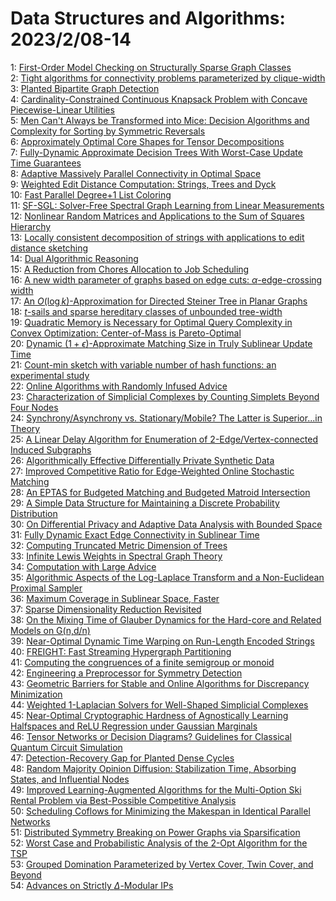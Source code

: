 # Data Structures and Algorithms: 2023/2/08-14  
1: [First-Order Model Checking on Structurally Sparse Graph Classes](https://doi.org/10.48550/arXiv.2302.03527)  
2: [Tight algorithms for connectivity problems parameterized by clique-width](https://doi.org/10.48550/arXiv.2302.03627)  
3: [Planted Bipartite Graph Detection](https://doi.org/10.48550/arXiv.2302.03658)  
4: [Cardinality-Constrained Continuous Knapsack Problem with Concave  Piecewise-Linear Utilities](https://doi.org/10.48550/arXiv.2302.03781)  
5: [Men Can't Always be Transformed into Mice: Decision Algorithms and  Complexity for Sorting by Symmetric Reversals](https://doi.org/10.48550/arXiv.2302.03797)  
6: [Approximately Optimal Core Shapes for Tensor Decompositions](https://doi.org/10.48550/arXiv.2302.03886)  
7: [Fully-Dynamic Approximate Decision Trees With Worst-Case Update Time  Guarantees](https://doi.org/10.48550/arXiv.2302.03994)  
8: [Adaptive Massively Parallel Connectivity in Optimal Space](https://doi.org/10.48550/arXiv.2302.04033)  
9: [Weighted Edit Distance Computation: Strings, Trees and Dyck](https://doi.org/10.48550/arXiv.2302.04229)  
10: [Fast Parallel Degree+1 List Coloring](https://doi.org/10.48550/arXiv.2302.04378)  
11: [SF-SGL: Solver-Free Spectral Graph Learning from Linear Measurements](https://doi.org/10.48550/arXiv.2302.04384)  
12: [Nonlinear Random Matrices and Applications to the Sum of Squares  Hierarchy](https://doi.org/10.48550/arXiv.2302.04462)  
13: [Locally consistent decomposition of strings with applications to edit  distance sketching](https://doi.org/10.48550/arXiv.2302.04475)  
14: [Dual Algorithmic Reasoning](https://doi.org/10.48550/arXiv.2302.04496)  
15: [A Reduction from Chores Allocation to Job Scheduling](https://doi.org/10.48550/arXiv.2302.04581)  
16: [A new width parameter of graphs based on edge cuts:  $\alpha$-edge-crossing width](https://doi.org/10.48550/arXiv.2302.04624)  
17: [An $O(\log k)$-Approximation for Directed Steiner Tree in Planar Graphs](https://doi.org/10.48550/arXiv.2302.04747)  
18: [$t$-sails and sparse hereditary classes of unbounded tree-width](https://doi.org/10.48550/arXiv.2302.04783)  
19: [Quadratic Memory is Necessary for Optimal Query Complexity in Convex  Optimization: Center-of-Mass is Pareto-Optimal](https://doi.org/10.48550/arXiv.2302.04963)  
20: [Dynamic $(1+\epsilon)$-Approximate Matching Size in Truly Sublinear  Update Time](https://doi.org/10.48550/arXiv.2302.05030)  
21: [Count-min sketch with variable number of hash functions: an experimental  study](https://doi.org/10.48550/arXiv.2302.05245)  
22: [Online Algorithms with Randomly Infused Advice](https://doi.org/10.48550/arXiv.2302.05366)  
23: [Characterization of Simplicial Complexes by Counting Simplets Beyond  Four Nodes](https://doi.org/10.48550/arXiv.2302.05505)  
24: [Synchrony/Asynchrony vs. Stationary/Mobile? The Latter is Superior...in  Theory](https://doi.org/10.48550/arXiv.2302.05520)  
25: [A Linear Delay Algorithm for Enumeration of 2-Edge/Vertex-connected  Induced Subgraphs](https://doi.org/10.48550/arXiv.2302.05526)  
26: [Algorithmically Effective Differentially Private Synthetic Data](https://doi.org/10.48550/arXiv.2302.05552)  
27: [Improved Competitive Ratio for Edge-Weighted Online Stochastic Matching](https://doi.org/10.48550/arXiv.2302.05633)  
28: [An EPTAS for Budgeted Matching and Budgeted Matroid Intersection](https://doi.org/10.48550/arXiv.2302.05681)  
29: [A Simple Data Structure for Maintaining a Discrete Probability  Distribution](https://doi.org/10.48550/arXiv.2302.05682)  
30: [On Differential Privacy and Adaptive Data Analysis with Bounded Space](https://doi.org/10.48550/arXiv.2302.05707)  
31: [Fully Dynamic Exact Edge Connectivity in Sublinear Time](https://doi.org/10.48550/arXiv.2302.05951)  
32: [Computing Truncated Metric Dimension of Trees](https://doi.org/10.48550/arXiv.2302.05960)  
33: [Infinite Lewis Weights in Spectral Graph Theory](https://doi.org/10.48550/arXiv.2302.05966)  
34: [Computation with Large Advice](https://doi.org/10.48550/arXiv.2302.06012)  
35: [Algorithmic Aspects of the Log-Laplace Transform and a Non-Euclidean  Proximal Sampler](https://doi.org/10.48550/arXiv.2302.06085)  
36: [Maximum Coverage in Sublinear Space, Faster](https://doi.org/10.48550/arXiv.2302.06137)  
37: [Sparse Dimensionality Reduction Revisited](https://doi.org/10.48550/arXiv.2302.06165)  
38: [On the Mixing Time of Glauber Dynamics for the Hard-core and Related  Models on G(n,d/n)](https://doi.org/10.48550/arXiv.2302.06172)  
39: [Near-Optimal Dynamic Time Warping on Run-Length Encoded Strings](https://doi.org/10.48550/arXiv.2302.06252)  
40: [FREIGHT: Fast Streaming Hypergraph Partitioning](https://doi.org/10.48550/arXiv.2302.06259)  
41: [Computing the congruences of a finite semigroup or monoid](https://doi.org/10.48550/arXiv.2302.06295)  
42: [Engineering a Preprocessor for Symmetry Detection](https://doi.org/10.48550/arXiv.2302.06351)  
43: [Geometric Barriers for Stable and Online Algorithms for Discrepancy  Minimization](https://doi.org/10.48550/arXiv.2302.06485)  
44: [Weighted $1$-Laplacian Solvers for Well-Shaped Simplicial Complexes](https://doi.org/10.48550/arXiv.2302.06499)  
45: [Near-Optimal Cryptographic Hardness of Agnostically Learning Halfspaces  and ReLU Regression under Gaussian Marginals](https://doi.org/10.48550/arXiv.2302.06512)  
46: [Tensor Networks or Decision Diagrams? Guidelines for Classical Quantum  Circuit Simulation](https://doi.org/10.48550/arXiv.2302.06616)  
47: [Detection-Recovery Gap for Planted Dense Cycles](https://doi.org/10.48550/arXiv.2302.06737)  
48: [Random Majority Opinion Diffusion: Stabilization Time, Absorbing States,  and Influential Nodes](https://doi.org/10.48550/arXiv.2302.06760)  
49: [Improved Learning-Augmented Algorithms for the Multi-Option Ski Rental  Problem via Best-Possible Competitive Analysis](https://doi.org/10.48550/arXiv.2302.06832)  
50: [Scheduling Coflows for Minimizing the Makespan in Identical Parallel  Networks](https://doi.org/10.48550/arXiv.2302.06846)  
51: [Distributed Symmetry Breaking on Power Graphs via Sparsification](https://doi.org/10.48550/arXiv.2302.06878)  
52: [Worst Case and Probabilistic Analysis of the 2-Opt Algorithm for the TSP](https://doi.org/10.48550/arXiv.2302.06889)  
53: [Grouped Domination Parameterized by Vertex Cover, Twin Cover, and Beyond](https://doi.org/10.48550/arXiv.2302.06983)  
54: [Advances on Strictly $\Delta$-Modular IPs](https://doi.org/10.48550/arXiv.2302.07029)  